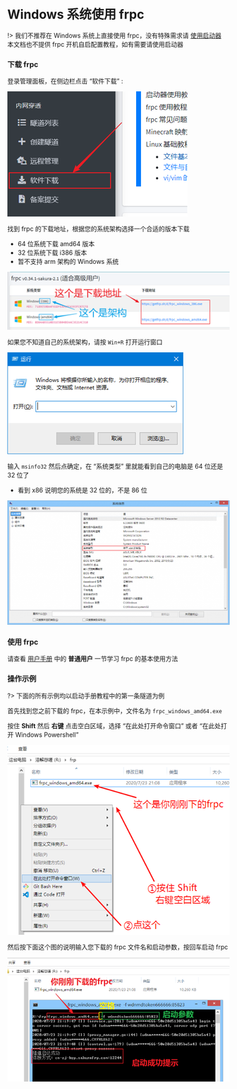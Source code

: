 # Windows 系统使用 frpc

!> 我们不推荐在 Windows 系统上直接使用 frpc，没有特殊需求请 [使用启动器](/launcher/usage)  
本文档也不提供 frpc 开机自启配置教程，如有需要请使用启动器

### 下载 frpc

登录管理面板，在侧边栏点击 “软件下载” :

![](../../_images/download.png)

找到 frpc 的下载地址，根据您的系统架构选择一个合适的版本下载
 - 64 位系统下载 amd64 版本
 - 32 位系统下载 i386 版本
 - 暂不支持 arm 架构的 Windows 系统

![](_images/windows-0.png)

如果您不知道自己的系统架构，请按 `Win+R` 打开运行窗口

![](_images/windows-1.png)

输入 `msinfo32` 然后点确定，在 “系统类型” 里就能看到自己的电脑是 64 位还是 32 位了

* 看到 x86 说明您的系统是 32 位的，不是 86 位

![](_images/windows-2.png)

### 使用 frpc

请查看 [用户手册](/frpc/manual#普通用户) 中的 **普通用户** 一节学习 frpc 的基本使用方法

### 操作示例

?> 下面的所有示例均以启动手册教程中的第一条隧道为例

首先找到您之前下载的 frpc，在本示例中，文件名为 `frpc_windows_amd64.exe`

按住 **Shift** 然后 **右键** 点击空白区域，选择 “在此处打开命令窗口” 或者 “在此处打开 Windows Powershell”

![](_images/windows-3.png)

然后按下面这个图的说明输入您下载的 frpc 文件名和启动参数，按回车启动 frpc

![](_images/windows-4.png)
